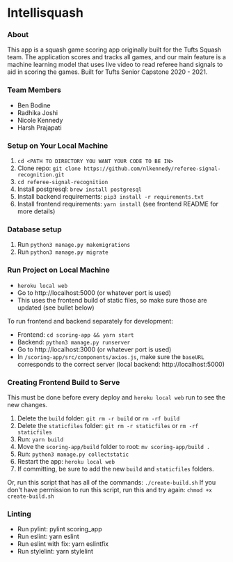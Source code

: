 # Intellisquash

### About
This app is a squash game scoring app originally built for the Tufts Squash team. The application scores and tracks all games, and our main feature is a machine learning model that uses live video to read referee hand signals to aid in scoring the games. Built for Tufts Senior Capstone 2020 - 2021. 

### Team Members
* Ben Bodine
* Radhika Joshi
* Nicole Kennedy
* Harsh Prajapati

### Setup on Your Local Machine
1. `cd <PATH TO DIRECTORY YOU WANT YOUR CODE TO BE IN>`
1. Clone repo: `git clone https://github.com/nlkennedy/referee-signal-recognition.git`
2. `cd referee-signal-recognition`
3. Install postgresql: `brew install postgresql`
5. Install backend requirements: `pip3 install -r requirements.txt`
6. Install frontend requirements: `yarn install` (see frontend README for more details)

### Database setup
1. Run `python3 manage.py makemigrations`
2. Run `python3 manage.py migrate`

### Run Project on Local Machine
* `heroku local web`
* Go to http://localhost:5000 (or whatever port is used)
* This uses the frontend build of static files, so make sure those are updated (see bullet below)

To run frontend and backend separately for development:
* Frontend: `cd scoring-app && yarn start`
* Backend: `python3 manage.py runserver`
* Go to http://localhost:3000 (or whatever port is used)
* In `/scoring-app/src/components/axios.js`, make sure the `baseURL` corresponds to the correct server (local backend: http://localhost:5000)

### Creating Frontend Build to Serve
This must be done before every deploy and `heroku local web` run to see the new changes. 
1. Delete the `build` folder: `git rm -r build` or `rm -rf build`
2. Delete the `staticfiles` folder: `git rm -r staticfiles` or `rm -rf staticfiles`
3. Run: `yarn build`
4. Move the `scoring-app/build` folder to root: `mv scoring-app/build .`
5. Run: `python3 manage.py collectstatic`
6. Restart the app: `heroku local web`
7. If committing, be sure to add the new `build` and `staticfiles` folders. 

Or, run this script that has all of the commands: `./create-build.sh`
If you don't have permission to run this script, run this and try again: `chmod +x create-build.sh`

### Linting
* Run pylint: pylint scoring_app
* Run eslint: yarn eslint
* Run eslint with fix: yarn eslintfix
* Run stylelint: yarn stylelint
